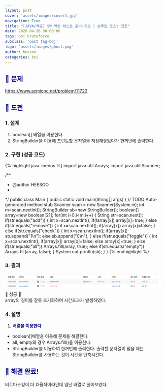 ```yaml
---
layout: post
cover: 'assets/images/cover4.jpg'
navigation: True
title: "[JAVA/백준] SW 역량 테스트 준비-기초 | 브루트 포스: 집합"
date: 2020-04-26 00:00:00
tags: boj bruteforce
subclass: 'post tag-boj'
logo: 'assets/images/ghost.png'
author: heesoo
categories: boj
---
```

## <span style="color:navy">👀 문제</span>
<https://www.acmicpc.net/problem/11723>

## <span style="color:navy">👊 도전</span>

### 1. 설계
1. boolean[] 배열을 이용한다.
2. StringBuilder을 이용해 프린트할 문자열을 저장해놓았다가 한꺼번에 출력한다.

### 2. 구현 (성공 코드)
{% highlight java linenos %}
import java.util.Arrays;
import java.util.Scanner;

/**
 * @author HEESOO
 *
 */
public class Main {
	public static void main(String[] args) {
		// TODO Auto-generated method stub
		Scanner scan = new Scanner(System.in);
		int m=scan.nextInt();
		StringBuilder sb=new StringBuilder();
		boolean[] array=new boolean[21];
		for(int i=0;i<m;i++) {
			String str=scan.next();
			if(str.equals("add")) {
				int x=scan.nextInt();
				if(!array[x]) array[x]=true;
			}
			else if(str.equals("remove")) {
				int x=scan.nextInt();
				if(array[x]) array[x]=false;
			}
			else if(str.equals("check")) {
				int x=scan.nextInt();
				if(array[x]) sb.append("1\n");
				else sb.append("0\n");
			}
			else if(str.equals("toggle")) {
				int x=scan.nextInt();
				if(array[x]) array[x]=false;
				else array[x]=true;
			}
			else if(str.equals("all")) 
				Arrays.fill(array, true);
			else if(str.equals("empty"))
				Arrays.fill(array, false);
		}
		System.out.println(sb);
	}
}
{% endhighlight %}

### 3. 결과
![실행결과](./assets/images/200426_4.PNG)
🤟 성공 🤟  
array의 길이를 잘못 초기화하여 시간초과가 발생하였다.

### 4. 설명
1. **<span style="color:navy">배열을 이용한다</span>**
- boolean[]배열을 이용해 문제를 해결한다.
- all, empty의 경우 Arrays.fill()을 이용한다.
- StringBuilder를 이용하여 한꺼번에 출력한다. 출력할 문자열이 많을 때는 StringBuilder를 사용하는 것이 시간을 단축시킨다.

## <span style="color:navy">👏 해결 완료!</span>
비트마스킹이 더 효율적이라던데 일단 배열로 풀어보았다.
